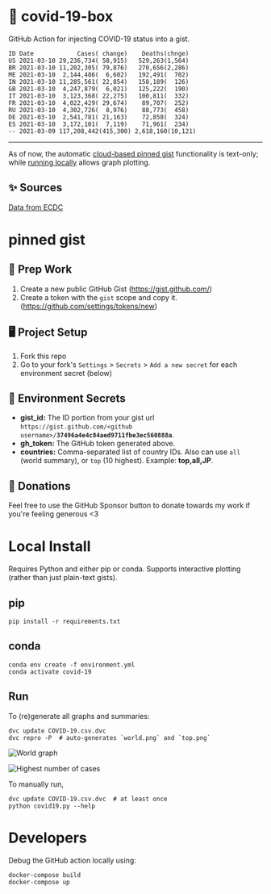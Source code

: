 # 🏥 covid-19-box

GitHub Action for injecting COVID-19 status into a gist.

```
ID Date            Cases( change)    Deaths(chnge)
US 2021-03-10 29,236,734( 58,915)   529,263(1,564)
BR 2021-03-10 11,202,305( 79,876)   270,656(2,286)
ME 2021-03-10  2,144,486(  6,602)   192,491(  702)
IN 2021-03-10 11,285,561( 22,854)   158,189(  126)
GB 2021-03-10  4,247,879(  6,021)   125,222(  190)
IT 2021-03-10  3,123,368( 22,275)   100,811(  332)
FR 2021-03-10  4,022,429( 29,674)    89,707(  252)
RU 2021-03-10  4,302,726(  8,976)    88,773(  458)
DE 2021-03-10  2,541,781( 21,163)    72,858(  324)
ES 2021-03-10  3,172,101(  7,119)    71,961(  234)
-- 2021-03-09 117,208,442(415,300) 2,618,160(10,121)
```

---

As of now, the automatic [cloud-based pinned gist](#pinned-gist) functionality is text-only;
while [running locally](#local-install) allows graph plotting.

## ✨ Sources

[Data from ECDC](https://www.ecdc.europa.eu/en/publications-data/download-todays-data-geographic-distribution-covid-19-cases-worldwide)

# pinned gist

## 🎒 Prep Work
1. Create a new public GitHub Gist (https://gist.github.com/)
1. Create a token with the `gist` scope and copy it. (https://github.com/settings/tokens/new)

## 🖥 Project Setup
1. Fork this repo
1. Go to your fork's `Settings` > `Secrets` > `Add a new secret` for each environment secret (below)

## 🤫 Environment Secrets
- **gist_id:** The ID portion from your gist url `https://gist.github.com/<github username>/`**`37496a4e4c84aed9711fbe3ec560888a`**.
- **gh_token:** The GitHub token generated above.
- **countries:** Comma-separated list of country IDs. Also can use `all` (world summary), or `top` (10 highest). Example: **top,all,JP**.

## 💸 Donations

Feel free to use the GitHub Sponsor button to donate towards my work if you're feeling generous <3

# Local Install

Requires Python and either pip or conda. Supports interactive plotting (rather than just plain-text gists).

## pip

```
pip install -r requirements.txt
```

## conda

```
conda env create -f environment.yml
conda activate covid-19
```

## Run

To (re)generate all graphs and summaries:

```
dvc update COVID-19.csv.dvc
dvc repro -P  # auto-generates `world.png` and `top.png`
```

![World graph](world.png)

![Highest number of cases](top.png)

To manually run,

```
dvc update COVID-19.csv.dvc  # at least once
python covid19.py --help
```

# Developers

Debug the GitHub action locally using:

```
docker-compose build
docker-compose up
```
